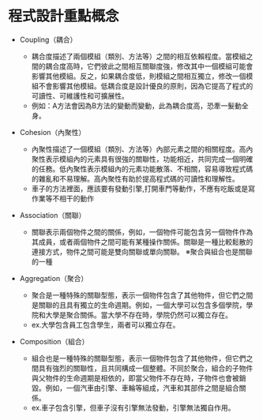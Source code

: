 # 程式設計重點概念
* Coupling（耦合）
    * 耦合度描述了兩個模組（類別、方法等）之間的相互依賴程度。當模組之間的耦合度高時，它們彼此之間相互關聯度強，修改其中一個模組可能會影響其他模組。反之，如果耦合度低，則模組之間相互獨立，修改一個模組不會影響其他模組。低耦合度是設計優良的原則，因為它提高了程式的可讀性、可維護性和可擴展性。
    * 例如：A方法會因為B方法的變動而變動，此為耦合度高，恐牽一髮動全身。
* Cohesion（內聚性）
    * 內聚性描述了一個模組（類別、方法等）內部元素之間的相關程度。高內聚性表示模組內的元素具有很強的關聯性，功能相近，共同完成一個明確的任務。低內聚性表示模組內的元素功能散落、不相關，容易導致程式碼的雜亂和不易理解。高內聚性有助於提高程式碼的可讀性和理解性。
    * 車子的方法裡面，應該要有發動引擎,打開車門等動作，不應有吃飯或是寫作業等不相干的動作
    
* Association（關聯）
    * 關聯表示兩個物件之間的關係，例如，一個物件可能包含另一個物件作為其成員，或者兩個物件之間可能有某種操作關係。關聯是一種比較鬆散的連接方式，物件之間可能是雙向關聯或單向關聯。
    ※聚合與組合也是關聯的一種
* Aggregation（聚合）
    * 聚合是一種特殊的關聯型態，表示一個物件包含了其他物件，但它們之間是關聯的且具有獨立的生命週期。例如，一個大學可以包含多個學院，學院和大學是聚合關係。當大學不存在時，學院仍然可以獨立存在。
    * ex.大學包含員工包含學生，兩者可以獨立存在。
* Composition（組合）
    * 組合也是一種特殊的關聯型態，表示一個物件包含了其他物件，但它們之間具有強烈的關聯性，且共同構成一個整體。不同於聚合，組合的子物件與父物件的生命週期是相依的，即當父物件不存在時，子物件也會被銷毀。例如，一個汽車由引擎、車輪等組成，汽車和其部件之間是組合關係。
    * ex.車子包含引擎，但車子沒有引擎無法發動，引擎無法獨自作用。
